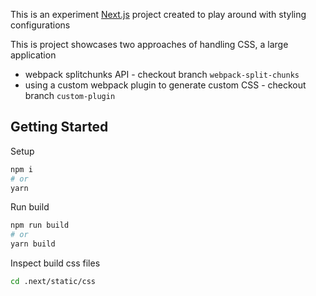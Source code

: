 This is an experiment [Next.js](https://nextjs.org/) project created to play around with styling configurations

This is project showcases two approaches of handling CSS, a large application
- webpack splitchunks API - checkout branch `webpack-split-chunks`
- using a custom webpack plugin to generate custom CSS - checkout branch `custom-plugin`

## Getting Started

Setup
```bash
npm i
# or
yarn 
```

Run build
```bash
npm run build
# or
yarn build
```

Inspect build css files
```bash
cd .next/static/css
```

